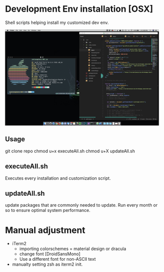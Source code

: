 # Development Env installation [OSX]
Shell scripts helping install my customized dev env.

![Preview](setup.png)

## Usage
git clone repo
chmod u+x executeAll.sh
chmod u+X updateAll.sh

## executeAll.sh
Executes every installation and customization script.

## updateAll.sh
update packages that are commonly needed to update. Run every month or so to ensure optimal system performance.

# Manual adjustment
- iTerm2
  - importing colorschemes = material design or dracula
  - change font [DroidSansMono]
  - Use a different font for non-ASCII text
- manualty setting zsh as iterm2 init.
